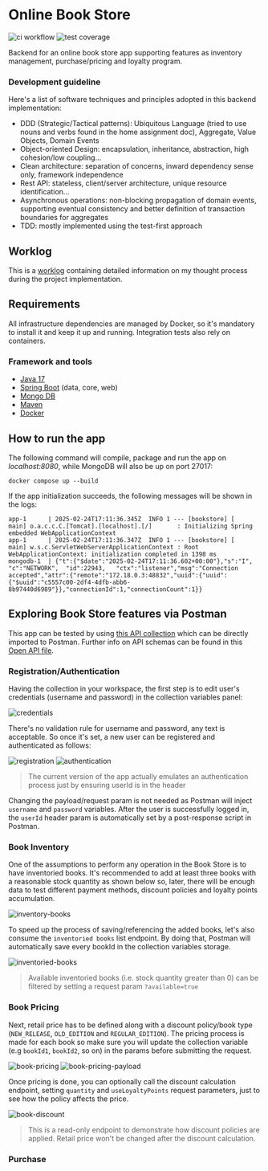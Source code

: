 

# Online Book Store
![ci workflow](https://github.com/danilo-ambrosio/bookstore/actions/workflows/maven.yml/badge.svg)
![test coverage](https://raw.githubusercontent.com/danilo-ambrosio/bookstore/refs/heads/master/.github/badges/jacoco.svg)

Backend for an online book store app supporting features as inventory management, purchase/pricing and loyalty program.

### Development guideline
Here's a list of software techniques and principles adopted in this backend implementation:
- DDD (Strategic/Tactical patterns): Ubiquitous Language (tried to use nouns and verbs found in the home assignment doc), Aggregate, Value Objects, Domain Events
- Object-oriented Design: encapsulation, inheritance, abstraction, high cohesion/low coupling...
- Clean architecture: separation of concerns, inward dependency sense only, framework independence
- Rest API: stateless, client/server architecture, unique resource identification...
- Asynchronous operations: non-blocking propagation of domain events, supporting eventual consistency and better definition of transaction boundaries for aggregates
- TDD: mostly implemented using the test-first approach

## Worklog

This is a [worklog](https://github.com/danilo-ambrosio/bookstore/blob/master/worklog.md) containing detailed information on my thought process during the project implementation. 

## Requirements

All infrastructure dependencies are managed by Docker, so it's mandatory to install it and keep it up and running. Integration tests also rely on containers.

###  Framework and tools
- [Java 17](https://www.oracle.com/java/technologies/javase/jdk17-archive-downloads.html)
- [Spring Boot](https://spring.io/projects/spring-boot/) (data, core, web)
- [Mongo DB](https://www.mongodb.com/)
- [Maven](https://maven.apache.org)
- [Docker](https://www.docker.com/)

## How to run the app

The following command will compile, package and run the app on *localhost:8080*, while MongoDB will also be up on port 27017:

```
docker compose up --build
```

If the app initialization succeeds, the following messages will be shown in the logs:

```
app-1      | 2025-02-24T17:11:36.345Z  INFO 1 --- [bookstore] [           main] o.a.c.c.C.[Tomcat].[localhost].[/]       : Initializing Spring embedded WebApplicationContext
app-1      | 2025-02-24T17:11:36.347Z  INFO 1 --- [bookstore] [           main] w.s.c.ServletWebServerApplicationContext : Root WebApplicationContext: initialization completed in 1398 ms
mongodb-1  | {"t":{"$date":"2025-02-24T17:11:36.602+00:00"},"s":"I",  "c":"NETWORK",  "id":22943,   "ctx":"listener","msg":"Connection accepted","attr":{"remote":"172.18.0.3:48832","uuid":{"uuid":{"$uuid":"c5557c00-2df4-4dfb-abb6-8b97440d6989"}},"connectionId":1,"connectionCount":1}}
```

## Exploring Book Store features via Postman

This app can be tested by using [this API collection](https://github.com/danilo-ambrosio/bookstore/blob/2f4d427e2ec24ac8bd79cd0c6689c723f4227826/assets/postman/book-store.postman_collection.json) which can be directly imported to Postman. Further info on API schemas can be found in this [Open API file](https://editor.swagger.io/?raw=https://raw.githubusercontent.com/danilo-ambrosio/bookstore/refs/heads/master/assets/api_doc.json).  

### Registration/Authentication

Having the collection in your workspace, the first step is to edit user's credentials (username and password) in the collection variables panel:

<img src="https://github.com/danilo-ambrosio/bookstore/blob/master/assets/postman/01-step-credentials.png" alt="credentials" />

There's no validation rule for username and password, any text is acceptable. So once it's set, a new user can be registered and authenticated as follows:

<img src="https://github.com/danilo-ambrosio/bookstore/blob/master/assets/postman/02-step-registration.png" alt="registration" />

<img src="https://github.com/danilo-ambrosio/bookstore/blob/master/assets/postman/03-step-authorization.png" alt="authentication" />

> The current version of the app actually emulates an authentication process just by ensuring userId is in the header 

Changing the payload/request param is not needed as Postman will inject `username` and `password` variables. After the user is successfully logged in, the `userId` header param is
automatically set by a post-response script in Postman.

### Book Inventory

One of the assumptions to perform any operation in the Book Store is to have inventoried books. It's recommended to add at least three books with a reasonable stock quantity as shown below so, later, there will be enough data to test different payment methods, discount policies and loyalty points accumulation.

<img src="https://github.com/danilo-ambrosio/bookstore/blob/master/assets/postman/04-step-inventory-books.png" alt="inventory-books" />

To speed up the process of saving/referencing the added books, let's also consume the `inventoried books` list endpoint. By doing that, Postman will automatically save every bookId in the collection variables storage.

<img src="https://github.com/danilo-ambrosio/bookstore/blob/master/assets/postman/05-step-inventoried-books-list.png" alt="inventoried-books" />

> Available inventoried books (i.e. stock quantity greater than 0) can be filtered by setting a request param `?available=true`
 
### Book Pricing

Next, retail price has to be defined along with a discount policy/book type (`NEW_RELEASE`, `OLD_EDITION` and `REGULAR_EDITION`). The pricing process is made for each book so make sure you will update the collection variable (e.g `bookId1`, `bookId2`, so on) in the params before submitting the request.

<img src="https://github.com/danilo-ambrosio/bookstore/blob/master/assets/postman/06-step-book-pricing.png" alt="book-pricing" />

<img src="https://github.com/danilo-ambrosio/bookstore/blob/master/assets/postman/07-step-book-pricing-payload.png" alt="book-pricing-payload" />

Once pricing is done, you can optionally call the discount calculation endpoint, setting `quantity` and `useLoyaltyPoints` request parameters, just to see how the policy affects the price.

<img src="https://github.com/danilo-ambrosio/bookstore/blob/master/assets/postman/08-step-book-discount-calculation.png" alt="book-discount" />

> This is a read-only endpoint to demonstrate how discount policies are applied. Retail price won't be changed after the discount calculation.

### Purchase


